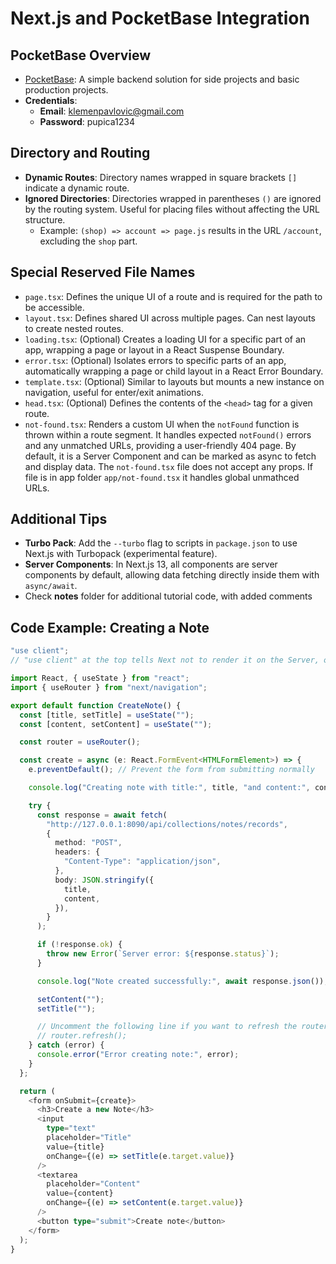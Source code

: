 # Next.js and PocketBase Integration

## PocketBase Overview

- [PocketBase](https://pocketbase.io/): A simple backend solution for side projects and basic production projects.
- **Credentials**:
  - **Email**: klemenpavlovic@gmail.com
  - **Password**: pupica1234

## Directory and Routing

- **Dynamic Routes**: Directory names wrapped in square brackets `[]` indicate a dynamic route.
- **Ignored Directories**: Directories wrapped in parentheses `()` are ignored by the routing system. Useful for placing files without affecting the URL structure.
  - Example: `(shop) => account => page.js` results in the URL `/account`, excluding the `shop` part.

## Special Reserved File Names

- `page.tsx`: Defines the unique UI of a route and is required for the path to be accessible.
- `layout.tsx`: Defines shared UI across multiple pages. Can nest layouts to create nested routes.
- `loading.tsx`: (Optional) Creates a loading UI for a specific part of an app, wrapping a page or layout in a React Suspense Boundary.
- `error.tsx`: (Optional) Isolates errors to specific parts of an app, automatically wrapping a page or child layout in a React Error Boundary.
- `template.tsx`: (Optional) Similar to layouts but mounts a new instance on navigation, useful for enter/exit animations.
- `head.tsx`: (Optional) Defines the contents of the `<head>` tag for a given route.
- `not-found.tsx`: Renders a custom UI when the `notFound` function is thrown within a route segment. It handles expected `notFound()` errors and any unmatched URLs, providing a user-friendly 404 page. By default, it is a Server Component and can be marked as async to fetch and display data. The `not-found.tsx` file does not accept any props. If file is in app folder `app/not-found.tsx` it handles global unmathced URLs.

## Additional Tips

- **Turbo Pack**: Add the `--turbo` flag to scripts in `package.json` to use Next.js with Turbopack (experimental feature).
- **Server Components**: In Next.js 13, all components are server components by default, allowing data fetching directly inside them with `async/await`.
- Check **notes** folder for additional tutorial code, with added comments

## Code Example: Creating a Note

```typescript
"use client";
// "use client" at the top tells Next not to render it on the Server, only in the Browser

import React, { useState } from "react";
import { useRouter } from "next/navigation";

export default function CreateNote() {
  const [title, setTitle] = useState("");
  const [content, setContent] = useState("");

  const router = useRouter();

  const create = async (e: React.FormEvent<HTMLFormElement>) => {
    e.preventDefault(); // Prevent the form from submitting normally

    console.log("Creating note with title:", title, "and content:", content);

    try {
      const response = await fetch(
        "http://127.0.0.1:8090/api/collections/notes/records",
        {
          method: "POST",
          headers: {
            "Content-Type": "application/json",
          },
          body: JSON.stringify({
            title,
            content,
          }),
        }
      );

      if (!response.ok) {
        throw new Error(`Server error: ${response.status}`);
      }

      console.log("Note created successfully:", await response.json());

      setContent("");
      setTitle("");

      // Uncomment the following line if you want to refresh the router
      // router.refresh();
    } catch (error) {
      console.error("Error creating note:", error);
    }
  };

  return (
    <form onSubmit={create}>
      <h3>Create a new Note</h3>
      <input
        type="text"
        placeholder="Title"
        value={title}
        onChange={(e) => setTitle(e.target.value)}
      />
      <textarea
        placeholder="Content"
        value={content}
        onChange={(e) => setContent(e.target.value)}
      />
      <button type="submit">Create note</button>
    </form>
  );
}
```
